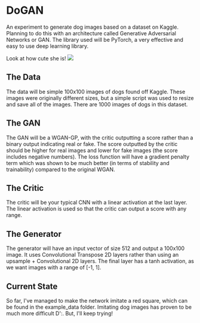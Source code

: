 # DoGAN

An experiment to generate dog images based on a dataset on Kaggle. Planning to do this with an architecture called Generative Adversarial Networks or GAN. The library used will be PyTorch, a very effective and easy to use deep learning library.

Look at how cute she is!
<img src='https://upload.wikimedia.org/wikipedia/commons/5/51/Lucy_the_Dog_at_The_Green%2C_Town_Square_Las_Vegas.jpg'>

## The Data

The data will be simple 100x100 images of dogs found off Kaggle. These images were originally different sizes, but a simple script was used to resize and save all of the images. There are 1000 images of dogs in this dataset.

## The GAN

The GAN will be a WGAN-GP, with the critic outputting a score rather than a binary output indicating real or fake.
The score outputted by the critic should be higher for real images and lower for fake images (the score includes negative numbers).
The loss function will have a gradient penalty term which was shown to be much better (in terms of stability and trainability) compared to the original WGAN.

## The Critic

The critic will be your typical CNN with a linear activation at the last layer. The linear activation is used so that the critic can output a score with any range.

## The Generator

The generator will have an input vector of size 512 and output a 100x100 image. It uses Convolutional Transpose 2D layers rather than using an upsample + Convolutional 2D layers. The final layer has a tanh activation, as we want images with a range of [-1, 1].

## Current State

So far, I've managed to make the network imitate a red square, which can be found in the example_data folder. Imitating dog images has proven to be much more difficult D':. But, I'll keep trying!